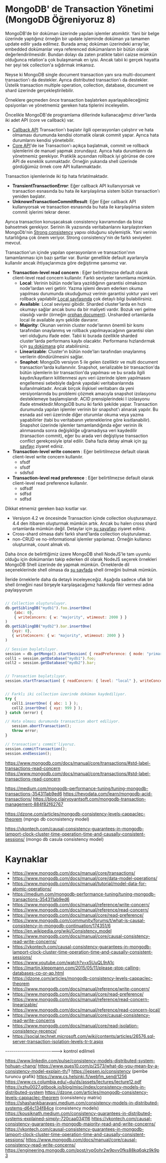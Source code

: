# MongoDB' de Transaction Yönetimi (MongoDB Öğreniyoruz 8)

MongoDB'de bir doküman üzerinde yapılan işlemler atomiktir. Yani bir belge üzerinde yaptığınız örneğin bir update işleminde doküman ya tamamen update edilir yada edilmez. Burada amaç doküman üzerindeki array'lar, embedded dokümanlar veya referenced dokümanların bir bütün olarak değerlendirilmesidir. Bundan dolayı da zaten pratikte tabiri caizse mümkün olduğunca relation'a çok bulaşmamak en iyisi. Ancak tabii ki gerçek hayatta her şeyi tek collection'a sığdırmak imkansız.

Neyse ki MongoDB single document transaction yanı sıra multi-document transaction'ı da destekler. Ayrıca distributed transaction'ı da destekler. Üstelik transaction multiple operation, collection, database, document ve shard üzerinde gerçekleştirilebilir.


Örneklere geçmeden önce transaction başlatırken ayarlayabileceğimiz opsiyonları ve yönetmemiz gereken hata tiplerini inceleyelim.


Öncelikle MongoDB'de programlama dillerinde kullanacağımız driver'larda iki adet API (core ve callback) var. 

- [Callback API](https://www.mongodb.com/docs/manual/core/transactions-in-applications/#callback-api-vs-core-api)
  Transaction'ı başlatır ilgili operasyonları çalıştırır ve hata olmaması durumunda kendisi otomatik olarak commit yapar. Ayrıca hata durumlarını kendisi yönetebilir.
- [Core API](https://www.mongodb.com/docs/manual/core/transactions-in-applications/#callback-api-vs-core-api)'de ise
  Transaction'ı açıkça  başlatmak, commit ve rollback işlemlerini de manuel yapmak zorundayız. Ayrıca hata durumlarını da yönetmemiz gerekiyor. Pratiklik açısından rollback iyi görünse de core API de esneklik sunmaktadır. Örneğin yukarıda shell üzerinde gördüğümüz örnek core API kullanmaktadır.


Transaction işlemlerinde iki tip hata fırlatılmaktadır. 

-  **TransientTransactionError**: Eğer callback API kullanıyorsak ve  transaction esnasında bu hata ile karşılaşılırsa sistem bütün transaction'ı yeniden başlatır.
-  **UnknownTransactionCommitResult**: Eğer Eğer callback API kullanıyorsak ve  transaction esnasında bu hata ile karşılaşılırsa sistem commit işlerimi tekrar dener.


Ayrıca transaction konuşacaksak consistency kavramından da biraz bahsetmek gerekiyor. Serinin ilk yazısında veritabanlarını karşılaştırırken MongoDb'nin [Strong consistency](https://en.wikipedia.org/wiki/Consistency_model) yapısı olduğunu söylemiştik. Yani verinin tutarlılığına çok önem veriyor. Strong consistency'nin de farklı seviyeleri mevcut.


Transaction'un içinde yapılan operasyonların ve transaction'ının tamamlanması için bazı şartlar var. Bunlar genellikle default ayarlarıyla kullanılır ancak ihtiyaçlarımıza göre değiştirme şansımız var.

-  **Transaction-level read concern** : Eğer belirtilmezse default olarak  client-level read concern kullanılır. Farklı seviyeler tanımlama mümkün.
   -  **Local**: Verinin bütün node'lara yazıldığının garantisi olmaksızın node'lardan veri getirir. Yazma işlemi devam ederken okuma yapılması durumunda okuduğumuz verinin garantisi yoktur yani veri rollback yapılabilir.[Local sayfasında](https://www.mongodb.com/docs/manual/reference/read-concern-local/#mongodb-readconcern-readconcern.-local-) çok detaylı bilgi bulabilirsiniz.
   -  **Available**: Local seviyesi gibidir.  Sharded cluster'larda en hızlı okumayı sağlar ancak bunu da bir maliyeti vardır. Bozuk veri gelme olasılığı vardır (örneğin [orphan document](https://www.mongodb.com/docs/manual/reference/glossary/#std-term-orphaned-document)). Unsharded ortamlarda local ile available aynı şekilde davranır.
   -  **Majority**: Okunan  verinin cluster node'larının önemli bir kısmı tarafından onaylanmış ve rollback yapılmayacağının garantisi olan veri olduğunu ifade eder. Tabii ki burada özellikle sharded cluster'larda performans kaybı olacaktır. Performansı hızlandırmak için [şu dokümana](https://www.mongodb.com/docs/manual/tutorial/mitigate-psa-performance-issues/#std-label-performance-issues-psa) göz atabilirsiniz.
   -  **Linearizable**: Cluster'ın bütün node'ları tarafından onaylanmış verilerin döndürülmesini sağlar.
   -  **Snaphot**: MongoDb versiyon 5 ile gelen özelliktir ve multi document transaction'larda kullanınılır. Snapshot, serializable bir transaction'da bütün işlemlerin bir transaction'da yapılması ve bu sırada ilgili kaydın/kayıtların kilitlenmesi aynı veri üzerinde işlem yapılmasını engellemesi sebebiyle dağınık yapıdaki veritabanlarında kullanılmaktadır. Ancak birçok ilişkisel veritabanı da yeni versiyonlarında bu problemi çözmek amacıyla snapshot izolasyonu desteklemeye başlamışlarıdr. ACID prensiplerindeki I izolasyonu ifade etmektedir.MongoDB bunu iki farklı şekilde yapar. Transaction durumunda yapılan işlemler verinin bir snapshot'ı alınarak yapılır. Bu esnada asıl veri üzerinde diğer oturumlar okuma veya yazma yapabilirler (tabi bu veritabanın yeteneklerine göre kısıtlanabilir). Snapshot üzerinde işlemler tamamlandığında eğer verinin ilk alınmasında sonra değişikliğe uğramadıysa veri kaydedilir (transaction commit), eğer bu arada veri değiştiyse transaction conflict gerekçesiyle iptal edilir. Daha fazla detay almak için [şu sayfayı](https://www.mongodb.com/docs/manual/reference/read-concern-snapshot/#mongodb-readconcern-readconcern.-snapshot-) ziyaret ediniz.
-  **Transaction-level write concern** :  Eğer belirtilmezse default olarak client-level write concern kullanılır.
   -  sfsdf
   -  sfsdf
   -  sdsfsd
-  **Transaction-level read preference** :   Eğer belirtilmezse default olarak client-level read preference kullanılır.
   -  sdfsdf
   -  sdfsd
   -  sdfsd


Dikkat etmemiz gereken bazı kısıtlar var.

- Versiyon 4.2 ve öncesinde Transaction içinde collection oluşturamayız. 4.4 den itibaren oluşturmak mümkün artık. Ancak bu halen cross shard ortamlarda mümkün değil. Detaylar için [şu sayafayı](https://www.mongodb.com/docs/manual/core/transactions/#create-collections-and-indexes-in-a-transaction) ziyaret ediniz.
- Cross-shard olmasa dahi farklı shard'larda collection oluşturulamaz.
- non-CRUD ve no-informational işlemler yapılamaz. Örneğin kullanıcı oluşturmak, count almak vb. 



Daha önce de belirttiğimiz üzere MongoDB shell NodeJS'le tam uyumlu olduğu için dokümanları takip  ederken dil olarak NodeJS seçerek örnekleri MongoDB Shell üzerinde de yapmak mümkün.
Örneklerde dil seçeneklerinde shell olmasa da [şu sayfada](https://www.mongodb.com/docs/manual/core/transactions-in-applications/#std-label-txn-mongo-shell-example) shell örneğini bulmak mümkün.

İleride örneklerle daha da detaylı inceleyeceğiz. Aşağıda sadece ufak bir shell örneğini nasıl birşeyle karşılaşacağımız hakkında fikir vermesi adına paylaşıyorum

```javascript

// Collection oluşturuluyor.
db.getSiblingDB("mydb1").foo.insertOne(
    {abc: 0},
    { writeConcern: { w: "majority", wtimeout: 2000 } }
)
db.getSiblingDB("mydb2").bar.insertOne(
   {xyz: 0},
   { writeConcern: { w: "majority", wtimeout: 2000 } }
)

// Session başlatılıyor. 
session = db.getMongo().startSession( { readPreference: { mode: "primary" } } );
coll1 = session.getDatabase("mydb1").foo;
coll2 = session.getDatabase("mydb2").bar;


// Transaction başlatılıyor.
session.startTransaction( { readConcern: { level: "local" }, writeConcern: { w: "majority" } } );


// Farklı iki collection üzerinde doküman kaydediliyor.
try {
   coll1.insertOne( { abc: 1 } );
   coll2.insertOne( { xyz: 999 } );
} catch (error) {

// Hata olması durumunda transaction abort ediliyor.
   session.abortTransaction();
   throw error;
}

// transaction'ı commit'liyoruz.
session.commitTransaction();
session.endSession();

```




https://www.mongodb.com/docs/manual/core/transactions/#std-label-transactions-read-concern
https://www.mongodb.com/docs/manual/core/transactions/#std-label-transactions-read-concern

https://medium.com/mongodb-performance-tuning/tuning-mongodb-transactions-354311ab9ed6
https://hevodata.com/learn/mongodb-acid-transactions/
https://blog.clairvoyantsoft.com/mongodb-transaction-management-884f82f62767



https://dzone.com/articles/mongodb-consistency-levels-cappaclec-theorem (mpngo db cocnsistency model)

https://vkontech.com/causal-consistency-guarantees-in-mongodb-lamport-clock-cluster-time-operation-time-and-causally-consistent-sessions/ (mongo db casula consistency model)


# Kaynaklar
- https://www.mongodb.com/docs/manual/core/transactions/
- https://www.mongodb.com/docs/manual/core/data-model-operations/
- https://www.mongodb.com/docs/manual/tutorial/model-data-for-atomic-operations/
- https://medium.com/mongodb-performance-tuning/tuning-mongodb-transactions-354311ab9ed6
- https://www.mongodb.com/docs/manual/reference/write-concern/
- https://www.mongodb.com/docs/manual/reference/read-concern/
- https://www.mongodb.com/docs/manual/core/read-preference/
- https://www.mongodb.com/community/forums/t/what-is-causal-consistency-in-mongodb-continuation/174351/6
- https://en.wikipedia.org/wiki/Consistency_model
- https://www.mongodb.com/docs/manual/core/causal-consistency-read-write-concerns/
- https://vkontech.com/causal-consistency-guarantees-in-mongodb-lamport-clock-cluster-time-operation-time-and-causally-consistent-sessions/
- https://www.youtube.com/watch?v=x5UuQL9rA1c
- https://martin.kleppmann.com/2015/05/11/please-stop-calling-databases-cp-or-ap.html
- https://dzone.com/articles/mongodb-consistency-levels-cappaclec-theorem
- https://www.mongodb.com/docs/manual/reference/write-concern/
- https://www.mongodb.com/docs/manual/core/read-preference/
- https://www.mongodb.com/docs/manual/reference/read-concern-linearizable/
- https://www.mongodb.com/docs/manual/reference/read-concern-local/
- https://www.mongodb.com/docs/manual/core/causal-consistency-read-write-concerns
- https://www.mongodb.com/docs/manual/core/read-isolation-consistency-recency/
- https://social.technet.microsoft.com/wiki/contents/articles/26576.sql-server-transaction-isolation-levels-tr-tr.aspx






--------------------------> kontrol edilmeli

https://www.linkedin.com/pulse/consistency-models-distributed-system-hohuan-chang/
https://www.ques10.com/p/2573/what-do-you-mean-by-a-consistency-model-explain-th/?
https://jepsen.io/consistency (pembe turuncu grafik)
https://www.cs.helsinki.fi/webfm_send/1256
https://www.cs.columbia.edu/~du/ds/assets/lectures/lecture12.pdf
https://xzhu0027.gitbook.io/blog/misc/index/consistency-models-in-distributed-system
https://dzone.com/articles/mongodb-consistency-levels-cappaclec-theorem  (consistency matrix)
https://shashankbaravani.medium.com/consistency-models-in-distributed-systems-d64c134f84ce (consistency models)
https://kousiknath.medium.com/consistency-guarantees-in-distributed-systems-explained-simply-720caa034116
https://vkontech.com/causal-consistency-guarantees-in-mongodb-majority-read-and-write-concerns/
https://vkontech.com/causal-consistency-guarantees-in-mongodb-lamport-clock-cluster-time-operation-time-and-causally-consistent-sessions/
https://www.mongodb.com/docs/manual/core/causal-consistency-read-write-concerns/
https://engineering.mongodb.com/post/ryp0ohr2w9pvv0fks88kq6qkz9k9p3



